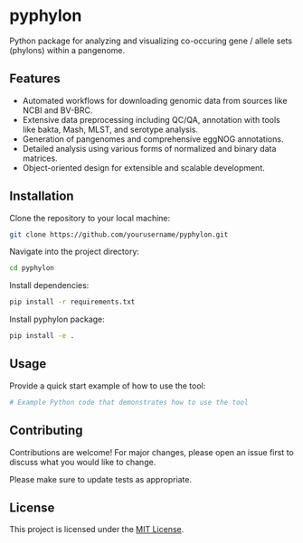 # pyphylon

Python package for analyzing and visualizing co-occuring gene / allele sets (phylons) within a pangenome.

## Features

- Automated workflows for downloading genomic data from sources like NCBI and BV-BRC.
- Extensive data preprocessing including QC/QA, annotation with tools like bakta, Mash, MLST, and serotype analysis.
- Generation of pangenomes and comprehensive eggNOG annotations.
- Detailed analysis using various forms of normalized and binary data matrices.
- Object-oriented design for extensible and scalable development.

## Installation

Clone the repository to your local machine:

```bash
git clone https://github.com/yourusername/pyphylon.git
```

Navigate into the project directory:

```bash
cd pyphylon
```

Install dependencies:

```bash
pip install -r requirements.txt
```

Install pyphylon package:

```bash
pip install -e .
```

## Usage

Provide a quick start example of how to use the tool:

```python
# Example Python code that demonstrates how to use the tool
```

## Contributing

Contributions are welcome! For major changes, please open an issue first to discuss what you would like to change.

Please make sure to update tests as appropriate.

## License

This project is licensed under the [MIT License](LICENSE).

